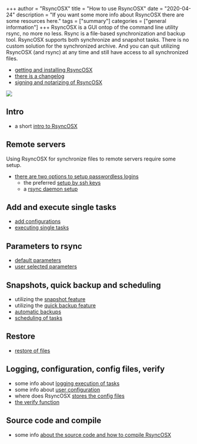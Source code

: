 +++
author = "RsyncOSX"
title = "How to use RsyncOSX"
date = "2020-04-24"
description = "If you want some more info about RsyncOSX there are some resources here."
tags = ["summary"]
categories = ["general information"]
+++
RsyncOSX is a GUI ontop of the command line utility rsync, no more no less. Rsync is a file-based synchronization and backup tool. RsyncOSX supports both synchronize and snapshot tasks. There is no custom solution for the synchronized archive. And you can quit utilizing RsyncOSX (and rsync) at any time and still have access to all synchronized files.

 - [getting and installing RsyncOSX](/post/rsyncosx/)
 - [there is a changelog](/post/changelog/)
 - [signing and notarizing of RsyncOSX](/post/notarized/)

![](/images/RsyncOSX/master/intro/main.png)

## Intro

- a short [intro to RsyncOSX](/post/intro/)

## Remote servers

Using RsyncOSX for synchronize files to remote servers require some setup.

- [there are two options to setup passwordless logins](/post/remotelogins/)
  - the preferred [setup by ssh keys](/post/ssh/)
  - a [rsync daemon setup](/post/rsyncdaemon/)

## Add and execute single tasks

- [add configurations](/post/addconfigurations/)
- [executing single tasks](/post/singletask/)

## Parameters to rsync

- [default parameters](/post/rsyncparameters)
- [user selected parameters](/post/userparameters/)

## Snapshots, quick backup and scheduling

- utilizing the [snapshot feature](/post/snapshots/)
- utilizing the [quick backup feature](/post/quickbackup/)
- [automatic backups](/post/automatic/)
- [scheduling of tasks](/post/scheduletasks/)

## Restore

- [restore of files](/post/restore/)

## Logging, configuration, config files, verify

- some info about [logging execution of tasks](/post/logging/)
- some info about [user configuration](/post/userconfiguration/)
- where does RsyncOSX [stores the config files](/post/configfiles/)
- [the verify function](/post/verify/)

## Source code and compile

- some info [about the source code and how to compile RsyncOSX](/post/source)
